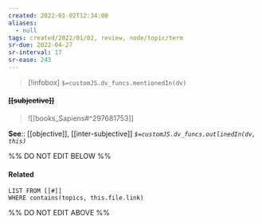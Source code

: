 ```yaml
---
created: 2022-01-02T12:34:00 
aliases:
  - null
tags: created/2022/01/02, review, node/topic/term
sr-due: 2022-04-27
sr-interval: 17
sr-ease: 243
---
```

> [!infobox]
`$=customJS.dv_funcs.mentionedIn(dv)`

#### <s class="topic-title">[[subjective]]</s>

> ![[books_Sapiens#^297681753]]


**See**:: [[objective]], [[inter-subjective]]
*`$=customJS.dv_funcs.outlinedIn(dv, this)`*

%% DO NOT EDIT BELOW %%

#### Related 

```dataview
LIST FROM [[#]]
WHERE contains(topics, this.file.link)
```
%% DO NOT EDIT ABOVE %%
